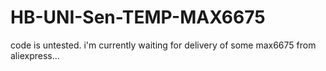 # HB-UNI-Sen-TEMP-MAX6675

code is untested. i'm currently waiting for delivery of some max6675 from aliexpress...
